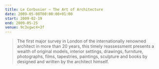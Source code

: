 ```yaml
---
title: Le Corbusier – The Art of Architecture
date: 2009-05-08T00:00:00+01:00
start: 2009-02-19
end: 2009-05-25
venue: 9c3xgwc4+3f
---
```

> The first major survey in London of the internationally renowned architect in more than 20 years, this timely reassessment presents a wealth of original models, interior settings, drawings, furniture, photographs, films, tapestries, paintings, sculpture and books by designed and written by the architect himself.
